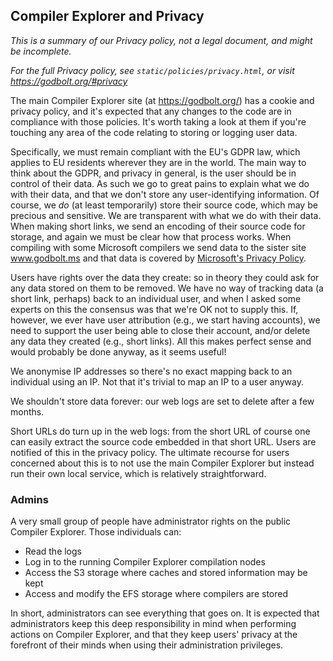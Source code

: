 Compiler Explorer and Privacy
-----------------------------

*This is a summary of our Privacy policy, not a legal document, and might be incomplete.*

*For the full Privacy policy, see `static/policies/privacy.html`, or visit https://godbolt.org/#privacy*

The main Compiler Explorer site (at https://godbolt.org/) has a cookie and privacy policy, and it's expected that any
changes to the code are in compliance with those policies. It's worth taking a look at them if you're touching any area
of the code relating to storing or logging user data.

Specifically, we must remain compliant with the EU's GDPR law, which applies to EU residents wherever they are in the
world. The main way to think about the GDPR, and privacy in general, is the user should be in control of their data. As
such we go to great pains to explain what we do with their data, and that we don't store any user-identifying
information. Of course, we _do_ (at least temporarily) store their source code, which may be precious and sensitive. We
are transparent with what we do with their data. When making short links, we send an encoding of their source code for
storage, and again we must be clear how that process works. When compiling with some Microsoft compilers we send data to
the sister site www.godbolt.ms and that data is covered by
[Microsoft's Privacy Policy](https://privacy.microsoft.com/en-US/).

Users have rights over the data they create: so in theory they could ask for any data stored on them to be removed. We
have no way of tracking data (a short link, perhaps) back to an individual user, and when I asked some experts on this
the consensus was that we're OK not to supply this. If, however, we ever have user attribution (e.g., we start
having accounts), we need to support the user being able to close their account, and/or delete any data they created
(e.g., short links). All this makes perfect sense and would probably be done anyway, as it seems useful!

We anonymise IP addresses so there's no exact mapping back to an individual using an IP. Not that it's trivial to map an
IP to a user anyway.

We shouldn't store data forever: our web logs are set to delete after a few months.

Short URLs do turn up in the web logs: from the short URL of course one can easily extract the source code embedded in
that short URL. Users are notified of this in the privacy policy. The ultimate recourse for users concerned about this
is to not use the main Compiler Explorer but instead run their own local service, which is relatively straightforward.

### Admins

A very small group of people have administrator rights on the public Compiler Explorer. Those individuals can:

* Read the logs
* Log in to the running Compiler Explorer compilation nodes
* Access the S3 storage where caches and stored information may be kept
* Access and modify the EFS storage where compilers are stored

In short, administrators can see everything that goes on. It is expected that administrators keep this deep
responsibility in mind when performing actions on Compiler Explorer, and that they keep users' privacy at the forefront
of their minds when using their administration privileges.
